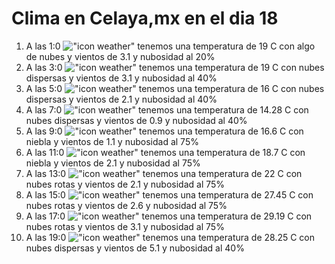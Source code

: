 # Clima en Celaya,mx en el dia 18

1. A las 1:0 !["icon weather"](http://openweathermap.org/img/w/02n.png) tenemos una temperatura de 19 C con algo de nubes y  vientos de 3.1 y nubosidad al 20%
1. A las 3:0 !["icon weather"](http://openweathermap.org/img/w/03n.png) tenemos una temperatura de 19 C con nubes dispersas y  vientos de 3.1 y nubosidad al 40%
1. A las 5:0 !["icon weather"](http://openweathermap.org/img/w/03n.png) tenemos una temperatura de 16 C con nubes dispersas y  vientos de 2.1 y nubosidad al 40%
1. A las 7:0 !["icon weather"](http://openweathermap.org/img/w/03n.png) tenemos una temperatura de 14.28 C con nubes dispersas y  vientos de 0.9 y nubosidad al 40%
1. A las 9:0 !["icon weather"](http://openweathermap.org/img/w/50d.png) tenemos una temperatura de 16.6 C con niebla y  vientos de 1.1 y nubosidad al 75%
1. A las 11:0 !["icon weather"](http://openweathermap.org/img/w/50d.png) tenemos una temperatura de 18.7 C con niebla y  vientos de 2.1 y nubosidad al 75%
1. A las 13:0 !["icon weather"](http://openweathermap.org/img/w/04d.png) tenemos una temperatura de 22 C con nubes rotas y  vientos de 2.1 y nubosidad al 75%
1. A las 15:0 !["icon weather"](http://openweathermap.org/img/w/04d.png) tenemos una temperatura de 27.45 C con nubes rotas y  vientos de 2.6 y nubosidad al 75%
1. A las 17:0 !["icon weather"](http://openweathermap.org/img/w/04d.png) tenemos una temperatura de 29.19 C con nubes rotas y  vientos de 3.1 y nubosidad al 75%
1. A las 19:0 !["icon weather"](http://openweathermap.org/img/w/03n.png) tenemos una temperatura de 28.25 C con nubes dispersas y  vientos de 5.1 y nubosidad al 40%
